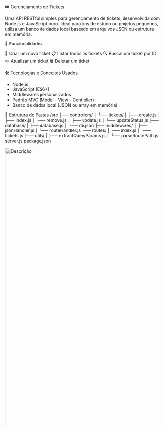 🎟️ Gerenciamento de Tickets

Uma API RESTful simples para gerenciamento de tickets, desenvolvida com Node.js e JavaScript puro. 
Ideal para fins de estudo ou projetos pequenos, utiliza um banco de dados local baseado em arquivos JSON ou estrutura em memória.

🚀 Funcionalidades

📌 Criar um novo ticket
📋 Listar todos os tickets
🔍 Buscar um ticket por ID
✏️ Atualizar um ticket
🗑️ Deletar um ticket

🛠️ Tecnologias e Conceitos Usados

- Node.js
- JavaScript (ES6+)
- Middlewares personalizados
- Padrão MVC (Model - View - Controller)
- Banco de dados local (JSON ou array em memória)

📁 Estrutura de Pastas
/src
├── controllers/
│ └── tickets/
│ ├── create.js
│ ├── index.js
│ ├── remove.js
│ ├── update.js
│ └── updateStatus.js
├── database/
| ├── database.js
│ └── db.json
├── middlewares/
│ ├── jsonHandler.js
│ └── routeHandler.js
├── routes/
| ├── index.js
│ └── tickets.js
├── utils/
| ├── extractQueryParams.js
│ └── parseRoutePath.js
server.js
package.json

<img src="/assets/ticket-api-capa.jpg" alt="Descrição" width="900">
